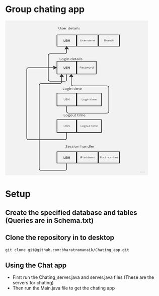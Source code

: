 # Group chating app
<img src="https://github.com/bharatramanaik/Chating_app/blob/main/Schemadi.jpg"
     alt="Schema" style="height: 13cm; width: 12cm;"
    />

# Setup
## Create the specified database and tables (Queries are in Schema.txt)
## Clone the repository in to desktop
```
git clone git@github.com:bharatramanaik/Chating_app.git
```

## Using the Chat app
- First run the Chating_server.java and server.java files (These are the servers for chating)
- Then run the Main.java file to get the chating app








